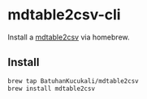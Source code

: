 # mdtable2csv-cli

Install a [mdtable2csv](https://github.com/BatuhanKucukali/mdtable2csv) via homebrew.

## Install

```bash
brew tap BatuhanKucukali/mdtable2csv
brew install mdtable2csv
```

